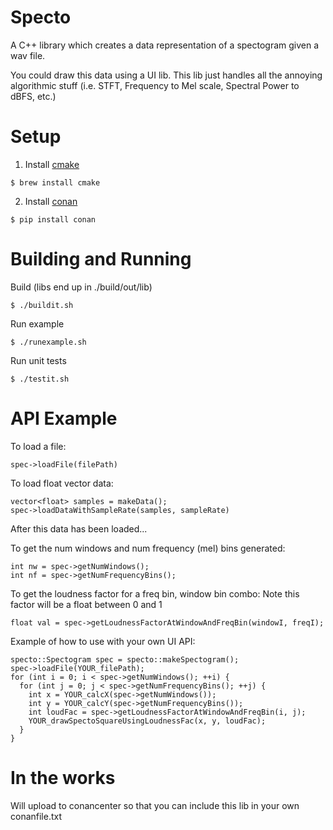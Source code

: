 # Specto

A C++ library which creates a data representation of a spectogram given a wav file.

You could draw this data using a UI lib. This lib just handles all the annoying
algorithmic stuff (i.e. STFT, Frequency to Mel scale, Spectral Power to dBFS, etc.)

# Setup

1. Install [cmake](https://cmake.org/install/)
```
$ brew install cmake
```

2. Install [conan](https://docs.conan.io/2/installation.html)
```
$ pip install conan
```

# Building and Running

Build (libs end up in ./build/out/lib)
```
$ ./buildit.sh
```
Run example
```
$ ./runexample.sh
```
Run unit tests
```
$ ./testit.sh
```

# API Example

To load a file:
```
spec->loadFile(filePath)
```

To load float vector data:
```
vector<float> samples = makeData();
spec->loadDataWithSampleRate(samples, sampleRate)
```

After this data has been loaded...

To get the num windows and num frequency (mel) bins generated:
```
int nw = spec->getNumWindows();
int nf = spec->getNumFrequencyBins();
```

To get the loudness factor for a freq bin, window bin combo:
Note this factor will be a float between 0 and 1
```
float val = spec->getLoudnessFactorAtWindowAndFreqBin(windowI, freqI);
```

Example of how to use with your own UI API:
```
specto::Spectogram spec = specto::makeSpectogram();
spec->loadFile(YOUR_filePath);
for (int i = 0; i < spec->getNumWindows(); ++i) {
  for (int j = 0; j < spec->getNumFrequencyBins(); ++j) {
    int x = YOUR_calcX(spec->getNumWindows());
    int y = YOUR_calcY(spec->getNumFrequencyBins());
    int loudFac = spec->getLoudnessFactorAtWindowAndFreqBin(i, j);
    YOUR_drawSpectoSquareUsingLoudnessFac(x, y, loudFac);
  }
}
```

# In the works
Will upload to conancenter so that you can include this lib in your own conanfile.txt
